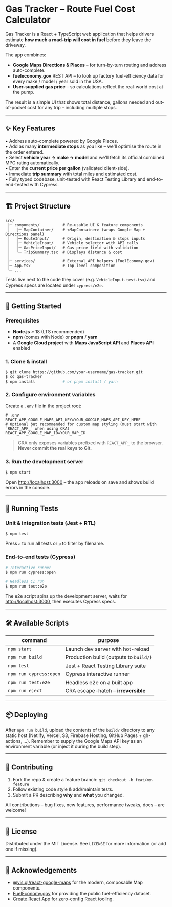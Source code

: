 # Gas Tracker – Route Fuel Cost Calculator

Gas Tracker is a React + TypeScript web application that helps drivers estimate **how much a road-trip will cost in fuel** before they leave the driveway.

The app combines:

- **Google Maps Directions & Places** – for turn-by-turn routing and address auto-complete.
- **fueleconomy.gov** REST API – to look up factory fuel-efficiency data for every make / model / year sold in the USA.
- **User-supplied gas price** – so calculations reflect the real-world cost at the pump.

The result is a simple UI that shows total distance, gallons needed and out-of-pocket cost for any trip – including multiple stops.

---

## ✨ Key Features

• Address auto-complete powered by Google Places.<br/>
• Add as many **intermediate stops** as you like – we'll optimise the route in the order entered.<br/>
• Select **vehicle year → make → model** and we'll fetch its official combined MPG rating automatically.<br/>
• Enter the **current price per gallon** (validated client-side).<br/>
• Immediate **trip summary** with total miles and estimated cost.<br/>
• Fully typed codebase, unit-tested with React Testing Library and end-to-end-tested with Cypress.<br/>

---

## 🏗️ Project Structure

```text
src/
 ├─ components/          # Re-usable UI & feature components
 │   ├─ MapContainer/    # <MapContainer> (wraps Google Map + Directions panel)
 │   ├─ RouteInput/      # Origin, destination & stops inputs
 │   ├─ VehicleInput/    # Vehicle selector with API calls
 │   ├─ GasPriceInput/   # Gas price field with validation
 │   └─ TripSummary.tsx  # Displays distance & cost
 │
 ├─ services/            # External API helpers (FuelEconomy.gov)
 ├─ App.tsx              # Top-level composition
 └─ ...
```

Tests live next to the code they cover (e.g. `VehicleInput.test.tsx`) and Cypress specs are located under `cypress/e2e`.

---

## 🚀 Getting Started

### Prerequisites

- **Node.js** ≥ 18 (LTS recommended)
- **npm** (comes with Node) or **pnpm** / **yarn**
- A **Google Cloud project** with **Maps JavaScript API** and **Places API** enabled

### 1. Clone & install

```bash
$ git clone https://github.com/your-username/gas-tracker.git
$ cd gas-tracker
$ npm install            # or pnpm install / yarn
```

### 2. Configure environment variables

Create a `.env` file in the project root:

```dotenv
# .env
REACT_APP_GOOGLE_MAPS_API_KEY=YOUR_GOOGLE_MAPS_API_KEY_HERE
# Optional but recommended for custom map styling (must start with `REACT_APP_` when using CRA)
REACT_APP_GOOGLE_MAP_ID=YOUR_MAP_ID
```

> CRA only exposes variables prefixed with `REACT_APP_` to the browser. **Never commit the real keys to Git.**

### 3. Run the development server

```bash
$ npm start
```

Open <http://localhost:3000> – the app reloads on save and shows build errors in the console.

---

## 🧪 Running Tests

### Unit & integration tests (Jest + RTL)

```bash
$ npm test
```

Press `a` to run all tests or `p` to filter by filename.

### End-to-end tests (Cypress)

```bash
# Interactive runner
$ npm run cypress:open

# Headless CI run
$ npm run test:e2e
```

The e2e script spins up the development server, waits for <http://localhost:3000>, then executes Cypress specs.

---

## 🛠️ Available Scripts

| command                | purpose                                |
| ---------------------- | -------------------------------------- |
| `npm start`            | Launch dev server with hot-reload      |
| `npm run build`        | Production build (outputs to `build/`) |
| `npm test`             | Jest + React Testing Library suite     |
| `npm run cypress:open` | Cypress interactive runner             |
| `npm run test:e2e`     | Headless e2e on a built app            |
| `npm run eject`        | CRA escape-hatch – **irreversible**    |

---

## 📦 Deploying

After `npm run build`, upload the contents of the `build/` directory to any static host (Netlify, Vercel, S3, Firebase Hosting, GitHub Pages + gh-actions, …). Remember to supply the Google Maps API key as an environment variable (or inject it during the build step).

---

## 🤝 Contributing

1. Fork the repo & create a feature branch: `git checkout -b feat/my-feature`
2. Follow existing code style & add/maintain tests.
3. Submit a PR describing **why** and **what** you changed.

All contributions – bug fixes, new features, performance tweaks, docs – are welcome!

---

## 📄 License

Distributed under the MIT License. See `LICENSE` for more information (or add one if missing).

---

## 🙏 Acknowledgements

- [@vis.gl/react-google-maps](https://github.com/visgl/react-google-maps) for the modern, composable Map components.
- [FuelEconomy.gov](https://www.fueleconomy.gov/) for providing the public fuel-efficiency dataset.
- [Create React App](https://create-react-app.dev/) for zero-config React tooling.
